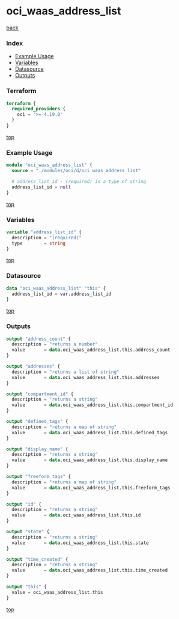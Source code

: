# oci_waas_address_list

[back](../oci.md)

### Index

- [Example Usage](#example-usage)
- [Variables](#variables)
- [Datasource](#datasource)
- [Outputs](#outputs)

### Terraform

```terraform
terraform {
  required_providers {
    oci = ">= 4.19.0"
  }
}
```

[top](#index)

### Example Usage

```terraform
module "oci_waas_address_list" {
  source = "./modules/oci/d/oci_waas_address_list"

  # address_list_id - (required) is a type of string
  address_list_id = null
}
```

[top](#index)

### Variables

```terraform
variable "address_list_id" {
  description = "(required)"
  type        = string
}
```

[top](#index)

### Datasource

```terraform
data "oci_waas_address_list" "this" {
  address_list_id = var.address_list_id
}
```

[top](#index)

### Outputs

```terraform
output "address_count" {
  description = "returns a number"
  value       = data.oci_waas_address_list.this.address_count
}

output "addresses" {
  description = "returns a list of string"
  value       = data.oci_waas_address_list.this.addresses
}

output "compartment_id" {
  description = "returns a string"
  value       = data.oci_waas_address_list.this.compartment_id
}

output "defined_tags" {
  description = "returns a map of string"
  value       = data.oci_waas_address_list.this.defined_tags
}

output "display_name" {
  description = "returns a string"
  value       = data.oci_waas_address_list.this.display_name
}

output "freeform_tags" {
  description = "returns a map of string"
  value       = data.oci_waas_address_list.this.freeform_tags
}

output "id" {
  description = "returns a string"
  value       = data.oci_waas_address_list.this.id
}

output "state" {
  description = "returns a string"
  value       = data.oci_waas_address_list.this.state
}

output "time_created" {
  description = "returns a string"
  value       = data.oci_waas_address_list.this.time_created
}

output "this" {
  value = oci_waas_address_list.this
}
```

[top](#index)